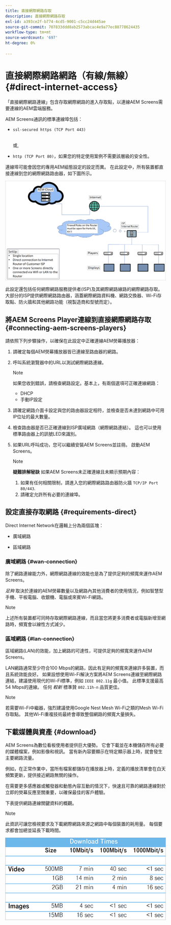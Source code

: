 ```yaml
---
title: 直接網際網路存取
description: 直接網際網路存取
exl-id: a393ce2f-b774-4cd5-9001-c5cc24d445ae
source-git-commit: 707833ddd8ab2573abcac4e9a77ec88778624435
workflow-type: tm+mt
source-wordcount: '697'
ht-degree: 0%

---
```


# 直接網際網路網路（有線/無線） {#direct-internet-access}

「直接網際網路連線」包含存取網際網路的進入存取點，以連線AEM Screens需要連線的AEM雲端服務。

AEM Screens通訊的標準連線埠包括：
* `ssl-secured https (TCP Port 443)`

   <br>或,</br>

* `http (TCP Port 80)`，如果您的特定使用案例不需要該層級的安全性。

連線埠可能會因您的專用AEM組態設定的設定而異。 在此設定中，所有裝置都直接連線到您的網際網路路由器，如下圖所示。

![](/help/assets/direct-access-2.png)

此設定還包括任何網際網路服務提供者(ISP)及其網際網路線路的網際網路存取。 大部分的ISP提供網際網路路由器，涵蓋網際網路資料機、網路交換器、Wi-Fi存取點、防火牆和其他網路功能（視製造商和型號而定）。

## 將AEM Screens Player連線到直接網際網路存取 {#connecting-aem-screens-players}

請依照下列步驟操作，以確保在此設定中正確連線AEM熒幕播放器：

1. 請確定每個AEM熒幕播放器皆已連線至路由器的網路。
1. 呼叫系統瀏覽器中的URL以測試網際網路連線。

   >[!NOTE]
   >如果您收到錯誤，請檢查網路設定。基本上，有兩個選項可正確連線網路：
   >* DHCP
   >* 手動IP設定


1. 請確定網路介面卡設定與您的路由器設定相符，並檢查是否未達到網路中可用IP位址的最大數量。

1. 檢查路由器是否已正確連線到ISP廣域網路（網際網路連結）。 這也可以使用標準路由器上的訊號LED來識別。
1. 如果URL呼叫成功，您可以繼續安裝AEM Screens並註冊。 啟動AEM Screens。

   >[!NOTE]
   >**疑難排解秘訣**
   >如果AEM Screens未正確連線且未顯示預期內容：
   >
   >1. 如果有任何相關限制，請進入您的網際網路路由器防火牆 `TCP/IP Port 80/443`.
   >1. 請確定允許所有必要的連線埠。


## 設定直接存取網路 {#requirements-direct}

Direct Internet Network在邏輯上分為兩個區塊：

* 廣域網路

* 區域網路

### 廣域網路 {#wan-connection}

除了網路連線能力外，網際網路連線的效能也是為了提供足夠的頻寬來運作AEM Screens。

*足夠* 取決於連線的AEM熒幕數量以及網路內其他消費者的使用情況，例如智慧型手機、平板電腦、收銀機、電腦或來賓Wi-Fi網路。

>[!NOTE]
>
>上述所有裝置都可同時存取網際網路連線，而且當您將更多消費者或電腦新增至網路時，頻寬會以線性方式減少。

### 區域網路 {#lan-connection}

區域網路(LAN)的效能，加上網路的可達性，可提供足夠的頻寬來運作AEM Screens。

LAN網路通常至少符合100 Mbps的網路，因此有足夠的頻寬來連線許多裝置，而且系統效能良好。
如果設想使用Wi-Fi解決方案將AEM Screens連線至網際網路連結，建議使用現代的Wi-Fi標準，例如 `IEEE 802.11g` 最小值。 此標準支援最高54 Mbps的連線。 任何 *較新* 標準贊 `802.11h-n` 品質更佳。

>[!NOTE]
>
>若需要Wi-Fi中繼器，強烈建議使用Google Nest Mesh Wi-Fi之類的Mesh Wi-Fi存取點。 其他Wi-Fi重複技術最終會導致整個網路的頻寬大量損失。

## 下載媒體與資產 {#download}

AEM Screens為數位看板使用者提供巨大優勢。 它會下載並在本機儲存所有必要的媒體檔案，例如影像和視訊。 當有新內容要顯示在特定顯示器上時，就會發生主要網路流量。

例如，在正常作業中，當所有檔案都儲存在播放器上時，定義的播放清單會在白天頻繁更新，提供接近網路無關的操作。

在需要更多感應器或觸發器和動態內容互動的情況下，快速且可靠的網路連線對於立即的熒幕反應至關重要，以確保最佳的客戶體驗。

下表提供網路連線關鍵資料的概觀。

>[!NOTE]
>
>此資訊可讓您檢視要求及下載網際網路來源之網路中每個裝置的耗用量。 每個要求都會加總並延長下載時間。

![](/help/assets/download-times-direct.png)
